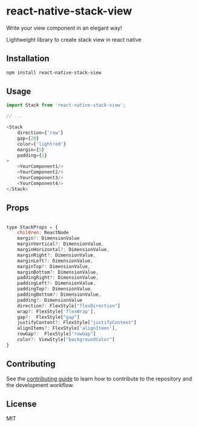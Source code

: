 # react-native-stack-view

Write your view component in an elegant way!

Lightweight library to create stack view in react native

## Installation

```sh
npm install react-native-stack-view
```

## Usage

```js
import Stack from 'react-native-stack-view';

// ...

<Stack
    direction={'row'}
    gap={20}
    color={'lightred'}
    margin={5}
    padding={1}
>
    <YourComponent1/>
    <YourComponent2/>
    <YourComponent3/>
    <YourComponent4/>
</Stack>
```

## Props 

```js

type StackProps = {
	children: ReactNode
	margin?: DimensionValue
	marginVertical?: DimensionValue,
	marginHorizontal?: DimensionValue,
	marginRight?: DimensionValue,
	marginLeft?: DimensionValue,
	marginTop?: DimensionValue,
	marginBottom?: DimensionValue,
	paddingRight?: DimensionValue,
	paddingLeft?: DimensionValue,
	paddingTop?: DimensionValue,
	paddingBottom?: DimensionValue,
	padding?: DimensionValue
	direction?: FlexStyle["flexDirection"]
	wrap?: FlexStyle['flexWrap'],
	gap?:  FlexStyle["gap"]
	justifyContent?: FlexStyle["justifyContent"]
	alignItems?: FlexStyle['alignItems'],
	rowGap?:  FlexStyle["rowGap"]
	color?: ViewStyle["backgroundColor"]
}

```

## Contributing

See the [contributing guide](CONTRIBUTING.md) to learn how to contribute to the repository and the development workflow.

## License

MIT

